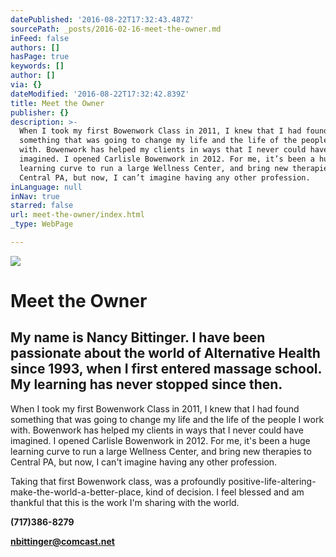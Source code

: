 ```yaml
---
datePublished: '2016-08-22T17:32:43.487Z'
sourcePath: _posts/2016-02-16-meet-the-owner.md
inFeed: false
authors: []
hasPage: true
keywords: []
author: []
via: {}
dateModified: '2016-08-22T17:32:42.839Z'
title: Meet the Owner
publisher: {}
description: >-
  When I took my first Bowenwork Class in 2011, I knew that I had found
  something that was going to change my life and the life of the people I work
  with. Bowenwork has helped my clients in ways that I never could have
  imagined. I opened Carlisle Bowenwork in 2012. For me, it’s been a huge
  learning curve to run a large Wellness Center, and bring new therapies to
  Central PA, but now, I can’t imagine having any other profession.
inLanguage: null
inNav: true
starred: false
url: meet-the-owner/index.html
_type: WebPage

---
```

![](https://s3-us-west-2.amazonaws.com/the-grid-img/p/2cb207bb0d9a442965b70a4f29e73b8173fb8ea7.jpg)

# Meet the Owner

## My name is Nancy Bittinger. I have been passionate about the world of Alternative Health since 1993, when I first entered massage school. My learning has never stopped since then.

When I took my first Bowenwork Class in 2011, I knew that I had found something that was going to change my life and the life of the people I work with. Bowenwork has helped my clients in ways that I never could have imagined. I opened Carlisle Bowenwork in 2012\. For me, it's been a huge learning curve to run a large Wellness Center, and bring new therapies to Central PA, but now, I can't imagine having any other profession.

Taking that first Bowenwork class, was a profoundly positive-life-altering-make-the-world-a-better-place, kind of decision. I feel blessed and am thankful that this is the work I'm sharing with the world.

**(717)386-8279**

**nbittinger@comcast.net**